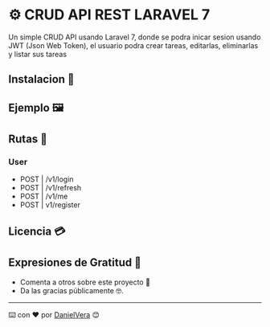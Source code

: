 # ⚙️ CRUD API REST LARAVEL 7

Un simple CRUD API usando Laravel 7, donde se podra inicar sesion usando JWT (Json Web Token),
el usuario podra crear tareas, editarlas, eliminarlas y listar sus tareas

## Instalacion 🚀

## Ejemplo 🖼️

## Rutas 🧾

### User
* POST | /v1/login
* POST | /v1/refresh 
* POST | /v1/me
* POST | v1/register

## Licencia 💳

## Expresiones de Gratitud 🎁

* Comenta a otros sobre este proyecto 📢
* Da las gracias públicamente 🤓.

---
⌨️ con ❤️ por [DanielVera](https://github.com/DanielVera987) 😊